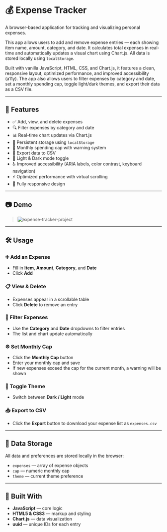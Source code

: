 # 💰 Expense Tracker

A browser-based application for tracking and visualizing personal expenses.

This app allows users to add and remove expense entries — each showing item name, amount, category, and date. It calculates total expenses in real-time and automatically updates a visual chart using Chart.js. All data is stored locally using `localStorage`.

Built with vanilla JavaScript, HTML, CSS, and Chart.js, it features a clean, responsive layout, optimized performance, and improved accessibility (a11y). The app also allows users to filter expenses by category and date, set a monthly spending cap, toggle light/dark themes, and export their data as a CSV file.

---

## 🌟 Features

- ✅ Add, view, and delete expenses  
- 🔍 Filter expenses by category and date  
- 📊 Real-time chart updates via Chart.js  
- 💾 Persistent storage using `localStorage`  
- 🚫 Monthly spending cap with warning system  
- 📁 Export data to CSV  
- 🌙 Light & Dark mode toggle  
- ♿️ Improved accessibility (ARIA labels, color contrast, keyboard navigation)  
- ⚡ Optimized performance with virtual scrolling  
- 📱 Fully responsive design

---

## 📷 Demo

> ![expense-tracker-project](https://github.com/user-attachments/assets/b803275d-febb-4c84-afb8-7491112c81e9)

---

## 🛠 Usage

### ➕ Add an Expense

- Fill in **Item**, **Amount**, **Category**, and **Date**
- Click **Add**

### 📋 View & Delete

- Expenses appear in a scrollable table
- Click **Delete** to remove an entry

### 🔎 Filter Expenses

- Use the **Category** and **Date** dropdowns to filter entries
- The list and chart update automatically

### ⚙️ Set Monthly Cap

- Click the **Monthly Cap** button
- Enter your monthly cap and save
- If new expenses exceed the cap for the current month, a warning will be shown

### 🎨 Toggle Theme

- Switch between **Dark / Light** mode

### 📥 Export to CSV

- Click the **Export** button to download your expense list as `expenses.csv`

---

## 💾 Data Storage

All data and preferences are stored locally in the browser:

- `expenses` — array of expense objects  
- `cap` — numeric monthly cap  
- `theme` — current theme preference

---

## 🧰 Built With

- **JavaScript** — core logic  
- **HTML5 & CSS3** — markup and styling  
- **Chart.js** — data visualization  
- **uuid** — unique IDs for each entry

